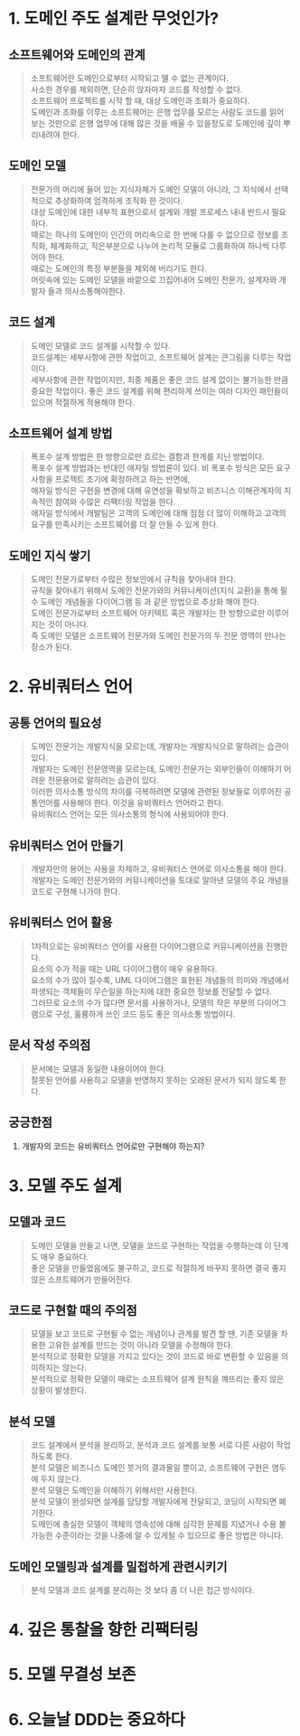 
# 1. 도메인 주도 설계란 무엇인가?

## 소프트웨어와 도메인의 관계
> 소프트웨어란 도메인으로부터 시작되고 뗄 수 없는 관계이다.  
> 사소한 경우를 제외하면, 단순히 앉자마자 코드를 작성할 수 없다.    
> 소프트웨어 프로젝트를 시작 할 때, 대상 도메인과 조화가 중요하다.  
> 도메인과 조화를 이루는 소프트웨어는 은행 업무를 모르는 사람도 코드를 읽어 보는 것만으로 은행 업무에 대해 많은 것을 배울 수 있을정도로 도메인에 깊이 뿌리내려야 한다.

## 도메인 모델
> 전문가의 머리에 들어 있는 지식자체가 도메인 모델이 아니라, 그 지식에서 선택적으로 추상화하여 엄격하게 조직화 한 것이다.  
> 대상 도메인에 대한 내부적 표현으로서 설계와 개발 프로세스 내내 반드시 필요하다.  
> 때로는 하나의 도메인이 인간의 머리속으로 한 번에 다룰 수 없으므로 정보를 조직화, 체계화하고, 작은부분으로 나누어 논리적 모듈로 그룹화하여 하나씩 다루어야 한다.  
> 때로는 도메인의 특정 부분들을 제외해 버리기도 한다.  
> 머릿속에 있는 도메인 모델을 바깥으로 끄집어내어 도메인 전문가, 설계자와 개발자 들과 의사소통해야한다.  

## 코드 설계
> 도메인 모델로 코드 설계를 시작할 수 있다.  
> 코드설계는 세부사항에 관한 작업이고, 소프트웨어 설계는 큰그림을 다루는 작업이다.  
> 세부사항에 관한 작업이지만, 최종 제품은 좋은 코드 설계 없이는 불가능한 만큼 중요한 작업이다.
> 좋은 코드 설계를 위해 편리하게 쓰이는 여러 디자인 패턴들이 있으며 적절하게 적용해야 한다.

## 소프트웨어 설계 방법  
> 폭포수 설계 방법은 한 방향으로만 흐르는 결함과 한계를 지닌 방법이다.  
> 폭포수 설계 방법과는 반대인 애자일 방법론이 있다.  비
> 폭포수 방식은 모든 요구사항을 프로젝트 초기에 확정하려고 하는 반면에,  
> 애자일 방식은 구현을 변경에 대해 유연성을 확보하고 비즈니스 이해관계자의 지속적인 참여와 수많은 리팩터링 작업을 한다.  
> 애자일 방식에서 개발팀은 고객의 도메인에 대해 점점 더 많이 이해하고 고객의 요구를 만족시키는 소프트웨어를 더 잘 만들 수 있게 한다.  

## 도메인 지식 쌓기
> 도메인 전문가로부터 수많은 정보안에서 규칙을 찾아내야 한다.   
> 규칙을 찾아내기 위해서 도메인 전문가와의 커뮤니케이션(지식 교환)을 통해 필수 도메인 개념들을 다이어그램 등 과 같은 방법으로 추상화 해야 한다.  
> 도메인 전문가로부터 소프트웨어 아키텍트 혹은 개발자는 한 방향으로만 이루어지는 것이 아니다.  
> 즉 도메인 모델은 소프트웨어 전문가와 도메인 전문가의 두 전문 영역이 만나는 장소가 된다. 

# 2. 유비쿼터스 언어

## 공통 언어의 필요성 
> 도메인 전문가는 개발지식을 모르는데, 개발자는 개발지식으로 말하려는 습관이 있다.  
> 개발자는 도메인 전문영역을 모르는데, 도메인 전문가는 외부인들이 이해하기 어려운 전문용어로 말하려는 습관이 있다.  
> 이러한 의사소통 방식의 차이를 극복하려면 모델에 관련된 정보들로 이루어진 공통언어를 사용해야 한다. 이것을 유비쿼터스 언어라고 한다.   
> 유비쿼터스 언어는 모든 의사소통의 형식에 사용되어야 한다.    

## 유비쿼터스 언어 만들기
> 개발자만의 용어는 사용을 자제하고, 유비쿼터스 언어로 의사소통을 해야 한다.  
> 개발자는 도메인 전문가와의 커뮤니케이션을 토대로 알아낸 모델의 주요 개념을 코드로 구현해 나가야 한다.

## 유비쿼터스 언어 활용 
> 1차적으로는 유비쿼터스 언어를 사용한 다이어그램으로 커뮤니케이션을 진행한다.  
> 요소의 수가 적을 때는 URL 다이어그램이 매우 유용하다.  
> 요소의 수가 많아 질수록, UML 다이어그램은 표현된 개념들의 의미와 개념에서 파생되는 객체들이 무슨일을 하는지에 대한 중요한 정보를 전달할 수 없다.  
> 그러므로 요소의 수가 많다면 문서를 사용하거나, 모델의 작은 부분의 다이어그램으로 구성, 훌륭하게 쓰인 코드 등도 좋은 의사소통 방법이다.  

## 문서 작성 주의점
> 문서에는 모델과 동일한 내용이어야 한다.  
> 잘못된 언어를 사용하고 모델을 반영하지 못하는 오래된 문서가 되지 않도록 한다.  




## 궁긍한점 
1. 개발자의 코드는 유비쿼터스 언어로만 구현해야 하는지? 

# 3. 모델 주도 설계

## 모델과 코드
> 도메인 모델을 만들고 나면, 모델을 코드로 구현하는 작업을 수행하는데 이 단계도 매우 중요하다.  
> 좋은 모델을 만들었음에도 불구하고, 코드로 적절하게 바꾸지 못하면 결국 좋지 않은 소프트웨어가 만들어진다.  

## 코드로 구현할 때의 주의점
> 모델을 보고 코드로 구현될 수 없는 개념이나 관계를 발견 할 땐, 기존 모델을 차용한 고유한 설계를 만드는 것이 아니라 모델을 수정해야 한다.  
> 분석적으로 정확한 모델을 가지고 있다는 것이 코드로 바로 변환할 수 있음을 의미하지는 않는다.  
> 분석적으로 정확한 모델이 때로는 소프트웨어 설계 원칙을 꺠뜨리는 좋지 않은 상황이 발생한다.  

## 분석 모델 
> 코드 설계에서 분석을 분리하고, 분석과 코드 설계를 보통 서로 다른 사람이 작업하도록 한다.  
> 분석 모델은 비즈니스 도메인 붓거의 결과물일 뿐이고, 소프트웨어 구현은 염두에 두지 않는다.  
> 분석 모델은 도메인을 이해하기 위해서만 사용한다.  
> 분석 모델이 완성되면 설계를 담당할 개발자에게 전달되고, 코딩이 시작되면 폐기한다.  
> 도메인에 충실한 모델이 객체의 영속성에 대해 심각한 문제를 지녔거나 수용 불가능한 수준이라는 것을 나중에 알 수 있게될 수 있으므로 좋은 방법은 아니다.

## 도메인 모델링과 설계를 밀접하게 관련시키기
> 분석 모델과 코드 설계를 분리하는 것 보다 좀 더 나은 접근 방식이다.

# 4. 깊은 통찰을 향한 리팩터링

# 5. 모델 무결성 보존

# 6. 오늘날 DDD는 중요하다 